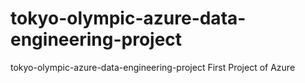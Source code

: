 # tokyo-olympic-azure-data-engineering-project
tokyo-olympic-azure-data-engineering-project
First Project of Azure
